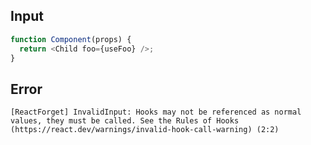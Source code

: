 
## Input

```javascript
function Component(props) {
  return <Child foo={useFoo} />;
}

```


## Error

```
[ReactForget] InvalidInput: Hooks may not be referenced as normal values, they must be called. See the Rules of Hooks (https://react.dev/warnings/invalid-hook-call-warning) (2:2)
```
          
      